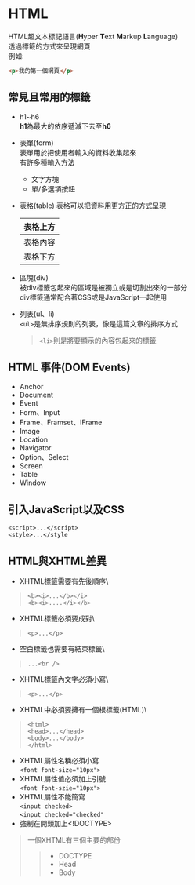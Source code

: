 # HTML
HTML超文本標記語言(**H**yper **T**ext **M**arkup **L**anguage)\
透過標籤的方式來呈現網頁\
例如:
```html
<p>我的第一個網頁</p>
```
## 常見且常用的標籤
- h1~h6\
   **h1**為最大的依序遞減下去至**h6**
   
- 表單(form)\
  表單用於把使用者輸入的資料收集起來\
  有許多種輸入方法
  - 文字方塊
  - 單/多選項按鈕
- 表格(table)
  表格可以把資料用更方正的方式呈現
	<table>
		<thead>
			<tr>
				<th>表格上方</th>
			</tr>
		</thead>
		<tbody>
			<tr>
				<td>表格內容</td>
			</tr>
			<tr>
				<td>表格下方</td>
			</tr>
		</tbody>
	</table>
- 區塊(div)\
    被div標籤包起來的區域是被獨立或是切割出來的一部分\
    div標籤通常配合著CSS或是JavaScript一起使用
- 列表(ul、li)\
	`<ul>`是無排序規則的列表，像是這篇文章的排序方式
    >`<li>`則是將要顯示的內容包起來的標籤
## HTML 事件(DOM Events)
- Anchor
- Document
- Event
- Form、Input
- Frame、Framset、IFrame
- Image
- Location
- Navigator
- Option、Select
- Screen
- Table
- Window
## 引入JavaScript以及CSS
`<script>...</script>`\
`<style>...</style`
## HTML與XHTML差異
- XHTML標籤需要有先後順序\
>`<b><i>...</b></i>`\
>`<b><i>....</i></b>`
- XHTML標籤必須要成對\

>`<p>...</p>`
- 空白標籤也需要有結束標籤\
>`...<br />`
- XHTML標籤內文字必須小寫\
>`<p>...</p>`
- XHTML中必須要擁有一個根標籤(HTML)\
>```
><html>
><head>...</head>
><body>...</body>
></html>
>```
- XHTML屬性名稱必須小寫\
`<font font-size="10px">`
- XHTML屬性值必須加上引號\
`<font font-szie="10px">`
- XHTML屬性不能簡寫\
`<input checked>`\
`<input checked="checked"`
- 強制在開頭加上<!DOCTYPE>
>一個XHTML有三個主要的部份
>>- DOCTYPE
>>- Head
>>- Body
		

